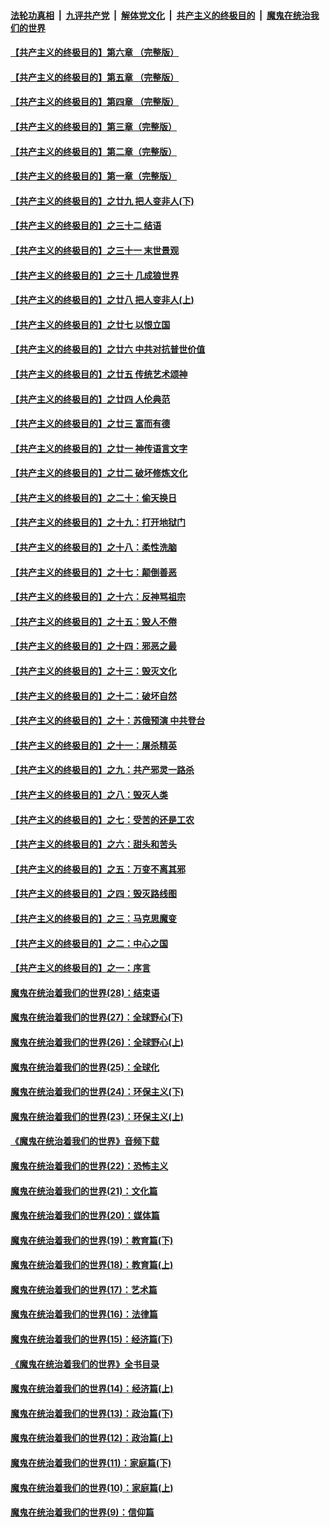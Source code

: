 ####  [法轮功真相](../../../../basic/blob/master/README.md?t=08261700) &nbsp;|&nbsp; [九评共产党](../../../../9ping.md/blob/master/README.md?t=08261700) &nbsp;|&nbsp; [解体党文化](../../../../jtdwh.md/blob/master/README.md?t=08261700)  &nbsp;|&nbsp; [共产主义的终极目的](../../../../gczydzjmd.md/blob/master/README.md?t=08261700) &nbsp;|&nbsp; [魔鬼在统治我们的世界](../../../../mgztzwmdsj.md/blob/master/README.md?t=08261700) 

#### [【共产主义的终极目的】第六章 （完整版）](../pages/nsc422/n11428913.md?t=08261700) 

#### [【共产主义的终极目的】第五章 （完整版）](../pages/nsc422/n11428912.md?t=08261700) 

#### [【共产主义的终极目的】第四章 （完整版）](../pages/nsc422/n11428907.md?t=08261700) 

#### [【共产主义的终极目的】第三章（完整版）](../pages/nsc422/n11428848.md?t=08261700) 

#### [【共产主义的终极目的】第二章（完整版）](../pages/nsc422/n11428831.md?t=08261700) 

#### [【共产主义的终极目的】第一章（完整版）](../pages/nsc422/n11417651.md?t=08261700) 

#### [【共产主义的终极目的】之廿九 把人变非人(下)](../pages/nsc422/n11344140.md?t=08261700) 

#### [【共产主义的终极目的】之三十二 结语](../pages/nsc422/n11360535.md?t=08261700) 

#### [【共产主义的终极目的】之三十一 末世景观](../pages/nsc422/n11351129.md?t=08261700) 

#### [【共产主义的终极目的】之三十 几成狼世界](../pages/nsc422/n11348280.md?t=08261700) 

#### [【共产主义的终极目的】之廿八 把人变非人(上)](../pages/nsc422/n11340492.md?t=08261700) 

#### [【共产主义的终极目的】之廿七 以恨立国](../pages/nsc422/n11336944.md?t=08261700) 

#### [【共产主义的终极目的】之廿六 中共对抗普世价值](../pages/nsc422/n11324785.md?t=08261700) 

#### [【共产主义的终极目的】之廿五 传统艺术颂神](../pages/nsc422/n11296396.md?t=08261700) 

#### [【共产主义的终极目的】之廿四 人伦典范](../pages/nsc422/n11296397.md?t=08261700) 

#### [【共产主义的终极目的】之廿三 富而有德](../pages/nsc422/n11283598.md?t=08261700) 

#### [【共产主义的终极目的】之廿一 神传语言文字](../pages/nsc422/n11263265.md?t=08261700) 

#### [【共产主义的终极目的】之廿二 破坏修炼文化](../pages/nsc422/n11245728.md?t=08261700) 

#### [【共产主义的终极目的】之二十：偷天换日](../pages/nsc422/n11238846.md?t=08261700) 

#### [【共产主义的终极目的】之十九：打开地狱门](../pages/nsc422/n11206376.md?t=08261700) 

#### [【共产主义的终极目的】之十八：柔性洗脑](../pages/nsc422/n11199994.md?t=08261700) 

#### [【共产主义的终极目的】之十七：颠倒善恶](../pages/nsc422/n11179782.md?t=08261700) 

#### [【共产主义的终极目的】之十六：反神骂祖宗](../pages/nsc422/n11166798.md?t=08261700) 

#### [【共产主义的终极目的】之十五：毁人不倦](../pages/nsc422/n11166792.md?t=08261700) 

#### [【共产主义的终极目的】之十四：邪恶之最](../pages/nsc422/n11150249.md?t=08261700) 

#### [【共产主义的终极目的】之十三：毁灭文化](../pages/nsc422/n11135227.md?t=08261700) 

#### [【共产主义的终极目的】之十二：破坏自然](../pages/nsc422/n11135214.md?t=08261700) 

#### [【共产主义的终极目的】之十：苏俄预演 中共登台](../pages/nsc422/n11118424.md?t=08261700) 

#### [【共产主义的终极目的】之十一：屠杀精英](../pages/nsc422/n11118442.md?t=08261700) 

#### [【共产主义的终极目的】之九：共产邪灵一路杀](../pages/nsc422/n11114139.md?t=08261700) 

#### [【共产主义的终极目的】之八：毁灭人类](../pages/nsc422/n11108503.md?t=08261700) 

#### [【共产主义的终极目的】之七：受苦的还是工农](../pages/nsc422/n11101809.md?t=08261700) 

#### [【共产主义的终极目的】之六：甜头和苦头](../pages/nsc422/n11096971.md?t=08261700) 

#### [【共产主义的终极目的】之五：万变不离其邪](../pages/nsc422/n11091285.md?t=08261700) 

#### [【共产主义的终极目的】之四：毁灭路线图](../pages/nsc422/n11086284.md?t=08261700) 

#### [【共产主义的终极目的】之三：马克思魔变](../pages/nsc422/n11061941.md?t=08261700) 

#### [【共产主义的终极目的】之二：中心之国](../pages/nsc422/n11047728.md?t=08261700) 

#### [【共产主义的终极目的】之一：序言](../pages/nsc422/n11086077.md?t=08261700) 

#### [魔鬼在统治着我们的世界(28)：结束语](../pages/nsc422/n10936246.md?t=08261700) 

#### [魔鬼在统治着我们的世界(27)：全球野心(下)](../pages/nsc422/n10928319.md?t=08261700) 

#### [魔鬼在统治着我们的世界(26)：全球野心(上)](../pages/nsc422/n10900318.md?t=08261700) 

#### [魔鬼在统治着我们的世界(25)：全球化](../pages/nsc422/n10788205.md?t=08261700) 

#### [魔鬼在统治着我们的世界(24)：环保主义(下)](../pages/nsc422/n10695307.md?t=08261700) 

#### [魔鬼在统治着我们的世界(23)：环保主义(上)](../pages/nsc422/n10688613.md?t=08261700) 

#### [《魔鬼在统治着我们的世界》音频下载](../pages/nsc422/n10635553.md?t=08261700) 

#### [魔鬼在统治着我们的世界(22)：恐怖主义](../pages/nsc422/n10614727.md?t=08261700) 

#### [魔鬼在统治着我们的世界(21)：文化篇](../pages/nsc422/n10597706.md?t=08261700) 

#### [魔鬼在统治着我们的世界(20)：媒体篇](../pages/nsc422/n10586579.md?t=08261700) 

#### [魔鬼在统治着我们的世界(19)：教育篇(下)](../pages/nsc422/n10564808.md?t=08261700) 

#### [魔鬼在统治着我们的世界(18)：教育篇(上)](../pages/nsc422/n10526970.md?t=08261700) 

#### [魔鬼在统治着我们的世界(17)：艺术篇](../pages/nsc422/n10499093.md?t=08261700) 

#### [魔鬼在统治着我们的世界(16)：法律篇](../pages/nsc422/n10485969.md?t=08261700) 

#### [魔鬼在统治着我们的世界(15)：经济篇(下)](../pages/nsc422/n10469975.md?t=08261700) 

#### [《魔鬼在统治着我们的世界》全书目录](../pages/nsc422/n10464261.md?t=08261700) 

#### [魔鬼在统治着我们的世界(14)：经济篇(上)](../pages/nsc422/n10457370.md?t=08261700) 

#### [魔鬼在统治着我们的世界(13)：政治篇(下)](../pages/nsc422/n10448270.md?t=08261700) 

#### [魔鬼在统治着我们的世界(12)：政治篇(上)](../pages/nsc422/n10444576.md?t=08261700) 

#### [魔鬼在统治着我们的世界(11)：家庭篇(下)](../pages/nsc422/n10440961.md?t=08261700) 

#### [魔鬼在统治着我们的世界(10)：家庭篇(上)](../pages/nsc422/n10435448.md?t=08261700) 

#### [魔鬼在统治着我们的世界(9)：信仰篇](../pages/nsc422/n10432159.md?t=08261700) 

